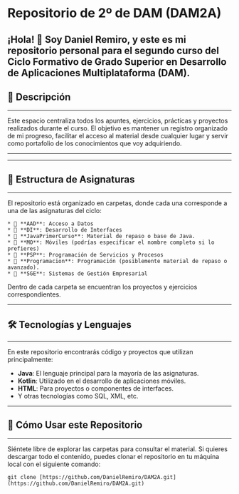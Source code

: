# Repositorio de 2º de DAM (DAM2A)

¡Hola! 👋 Soy Daniel Remiro, y este es mi repositorio personal para el segundo curso del **Ciclo Formativo de Grado Superior en Desarrollo de Aplicaciones Multiplataforma (DAM)**.
-------------------------------
## 📜 Descripción
-------------------------------
Este espacio centraliza todos los apuntes, ejercicios, prácticas y proyectos realizados durante el curso. El objetivo es mantener un registro organizado de mi progreso,
facilitar el acceso al material desde cualquier lugar y servir como portafolio de los conocimientos que voy adquiriendo.

---
-------------------------------
## 📁 Estructura de Asignaturas
-------------------------------
El repositorio está organizado en carpetas, donde cada una corresponde a una de las asignaturas del ciclo:

    * 📂 **AAD**: Acceso a Datos
    * 📂 **DI**: Desarrollo de Interfaces
    * 📂 **JavaPrimerCurso**: Material de repaso o base de Java.
    * 📂 **MO**: Móviles (podrías especificar el nombre completo si lo prefieres)
    * 📂 **PSP**: Programación de Servicios y Procesos
    * 📂 **Programacion**: Programación (posiblemente material de repaso o avanzado).
    * 📂 **SGE**: Sistemas de Gestión Empresarial

Dentro de cada carpeta se encuentran los proyectos y ejercicios correspondientes.

-------------------------------
## 🛠️ Tecnologías y Lenguajes
-------------------------------

En este repositorio encontrarás código y proyectos que utilizan principalmente:

* **Java**: El lenguaje principal para la mayoría de las asignaturas.
* **Kotlin**: Utilizado en el desarrollo de aplicaciones móviles.
* **HTML**: Para proyectos o componentes de interfaces.
* Y otras tecnologías como SQL, XML, etc.


-------------------------------
## 🚀 Cómo Usar este Repositorio
-------------------------------

Siéntete libre de explorar las carpetas para consultar el material. Si quieres descargar todo el contenido, puedes clonar el repositorio en tu máquina local con el siguiente comando:

    git clone [https://github.com/DanielRemiro/DAM2A.git](https://github.com/DanielRemiro/DAM2A.git)
